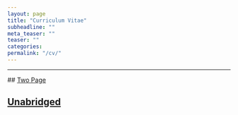```yaml
---
layout: page
title: "Curriculum Vitae"
subheadline: ""
meta_teaser: ""
teaser: ""
categories:
permalink: "/cv/"
---
```

<!--more-->
<hr>
## <a href='/local_files/Tofflemire_CV_2page.pdf' target="_blank">Two Page</a>

## <a href='/local_files/Tofflemire_CV_2page.pdf' target="_blank">Unabridged</a>

